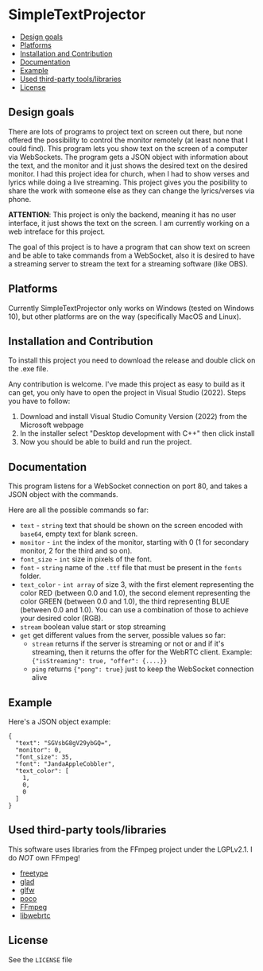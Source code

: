 # SimpleTextProjector

- [Design goals](#design-goals)
- [Platforms](#platforms)
- [Installation and Contribution](#installantion-and-contribution)
- [Documentation](#documentation)
- [Example](#example)
- [Used third-party tools/libraries](#used-third-party-tools/libraries)
- [License](#license)

## Design goals

There are lots of programs to project text on screen out there, but none offered the possibility to control the monitor remotely (at least none that I could find). This program lets you show text on the screen of a computer via WebSockets. The program gets a JSON object with information about the text, and the monitor and it just shows the desired text on the desired monitor. I had this project idea for church, when I had to show verses and lyrics while doing a live streaming. This project gives you the posibility to share the work with someone else as they can change the lyrics/verses via phone. 

**ATTENTION**: This project is only the backend, meaning it has no user interface, it just shows the text on the screen. I am currently working on a web intreface for this project. 

The goal of this project is to have a program that can show text on screen and be able to take commands from a WebSocket, also it is desired to have a streaming server to stream the text for a streaming software (like OBS).

## Platforms

Currently SimpleTextProjector only works on Windows (tested on Windows 10), but other platforms are on the way (specifically MacOS and Linux).

## Installation and Contribution

To install this project you need to download the release and double click on the .exe file. 

Any contribution is welcome. I've made this project as easy to build as it can get, you only have to open the project in Visual Studio (2022). Steps you have to follow:
1. Download and install Visual Studio Comunity Version (2022) from the Microsoft webpage
2. In the installer select "Desktop development with C++" then click install
3. Now you should be able to build and run the project.

## Documentation

This program listens for a WebSocket connection on port 80, and takes a JSON object with the commands.

Here are all the possible commands so far:

- ```text``` - ```string``` text that should be shown on the screen encoded with ```base64```, empty text for blank screen.
- ```monitor``` - ```int``` the index of the monitor, starting with 0 (1 for secondary monitor, 2 for the third and so on).
- ```font_size``` - ```int``` size in pixels of the font.
- ```font``` - ```string``` name of the ```.ttf``` file that must be present in the ```fonts``` folder.
- ```text_color``` - ```int array``` of size 3, with the first element representing the color RED (between 0.0 and 1.0), the second element representing the color GREEN (between 0.0 and 1.0), the third representing BLUE (between 0.0 and 1.0). You can use a combination of those to achieve your desired color (RGB).
- ```stream``` boolean value start or stop streaming
- ```get``` get different values from the server, possible values so far:
  - ```stream``` returns if the server is streaming or not or and if it's streaming, then it returns the offer for the WebRTC client. Example: ```{"isStreaming": true, "offer": {....}}```
  - ```ping``` returns ```{"pong": true}``` just to keep the WebSocket connection alive

## Example

Here's a JSON object example:

```
{
  "text": "SGVsbG8gV29ybGQ=",
  "monitor": 0,
  "font_size": 35,
  "font": "JandaAppleCobbler",
  "text_color": [
    1,
    0,
    0
  ]
}
```

## Used third-party tools/libraries

This software uses libraries from the FFmpeg project under the LGPLv2.1. I do *NOT* own FFmpeg!


- [freetype](https://freetype.org/)
- [glad](https://glad.dav1d.de/)
- [glfw](https://www.glfw.org/)
- [poco](https://pocoproject.org/)
- [FFmpeg](https://www.ffmpeg.org)
- [libwebrtc](https://github.com/webrtc-sdk/libwebrtc)

## License

See the ```LICENSE``` file